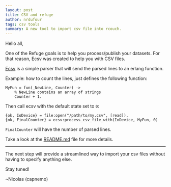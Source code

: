 ```yaml
---
layout: post
title: CSV and refuge
author: nrdufour
tags: csv tools
summary: A new tool to import csv file into rcouch.
---
```


Hello all,

One of the Refuge goals is to help you process/publish your datasets.
For that reason, Ecsv was created to help you with CSV files.

[Ecsv](https://github.com/refuge/ecsv) is a simple parser that will send the parsed lines to an erlang function.

Example: how to count the lines, just defines the following function:

    MyFun = fun(_NewLine, Counter) ->
        % NewLine contains an array of strings
        Counter + 1.

Then call ecsv with the default state set to `0`:

    {ok, IoDevice} = file:open("/path/to/my.csv", [read]),
    {ok, FinalCounter} = ecsv:process_csv_file_with(IoDevice, MyFun, 0)

`FinalCounter` will have the number of parsed lines.

Take a look at the [README.md](https://github.com/refuge/ecsv/blob/master/README.md) file for more details.

---

The next step will provide a streamlined way to import your csv files without having to specify anything else.

Stay tuned!

~Nicolas (capnemo)

